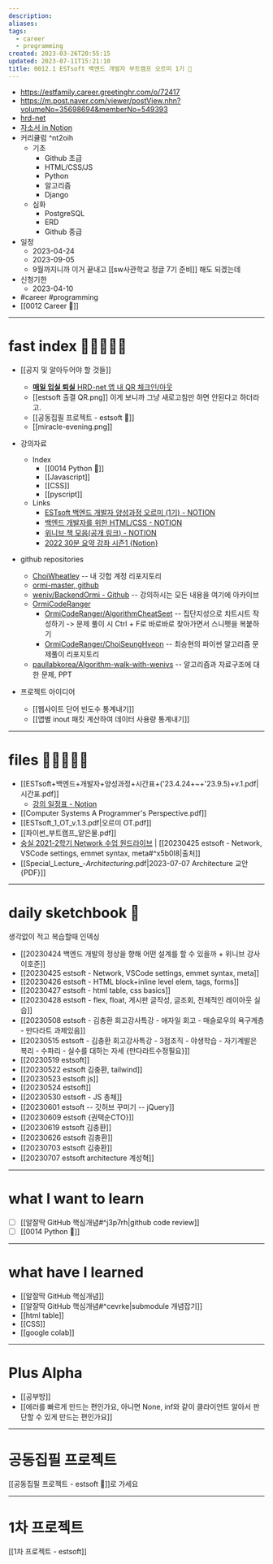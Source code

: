 ```yaml
---
description:
aliases: 
tags:
  - career
  - programming
created: 2023-03-26T20:55:15
updated: 2023-07-11T15:21:10
title: 0012.1 ESTsoft 백엔드 개발자 부트캠프 오르미 1기 🙊
---
```

- <https://estfamily.career.greetinghr.com/o/72417>
- <https://m.post.naver.com/viewer/postView.nhn?volumeNo=35698694&memberNo=549393>
- [hrd-net](https://www.hrd.go.kr/hrdp/co/pcobo/PCOBO0100P.do?tracseId=AIG20230000412662&tracseTme=1&crseTracseSe=C0061&trainstCstmrId=500035988371#)
- [자소서 in Notion](https://choiwheatley.notion.site/ESTsoft-1-150380ae639947a49738f5e4ec58ed8b)
- 커리큘럼 ^nt2oih
  - 기초
    - Github 초급
    - HTML/CSS/JS
    - Python
    - 알고리즘
    - Django
  - 심화
    - PostgreSQL
    - ERD
    - Github 중급
- 일정
  - 2023-04-24
  - 2023-09-05
  - 9월까지니까 이거 끝내고 [[sw사관학교 정글 7기 준비]] 해도 되겠는데
- 신청기한
  - 2023-04-10
- #career #programming
- [[0012 Career 💼]]

---

# fast index 🔗🔗🔗🔗🔗

- [[공지 및 알아두어야 할 것들]]
  - [**매일 입실 퇴실** HRD-net 앱 내 QR 체크인/아웃](ESTsoft_QR.pdf)
  - [[estsoft 출결 QR.png]] 이게 보니까 그냥 새로고침만 하면 안된다고 하더라고.
  - [[공동집필 프로젝트 - estsoft 📕]]
  - [[miracle-evening.png]]

- 강의자료
  - Index
    - [[0014 Python 🐍]]
    - [[Javascript]]
    - [[CSS]]
    - [[pyscript]]
  - Links
    - [ESTsoft 백엔드 개발자 양성과정 오르미 (1기) - NOTION](https://paullabworkspace.notion.site/ESTsoft-1-30a9d734abb446b4a3cacbf0689bde85)
    - [백엔드 개발자를 위한 HTML/CSS - NOTION](https://paullabworkspace.notion.site/HTML-CSS-e59ccad043e84513860c9bf42a7cd49f)
    - [위니브 책 모음(공개 링크) - NOTION](https://paullabworkspace.notion.site/389d35efbd9d442a9618837f79f33413)
    - [2022 30분 요약 강좌 시즌1 {Notion}](https://www.notion.so/2022-30-1-4bc6b655c6054b2db3ad175789ead72b)

- github repositories
  - [ChoiWheatley](https://github.com/ChoiWheatley?tab=repositories&type=source) -- 내 깃헙 계정 리포지토리
  - [ormi-master, github](https://github.com/ChoiWheatley/ormi-master)
  - [weniv/BackendOrmi - Github](https://github.com/weniv/BackendOrmi/tree/main) -- 강의하시는 모든 내용을 여기에 아카이브
  - [OrmiCodeRanger](https://github.com/orgs/OrmiCodeRanger/repositories?type=source)
    - [OrmiCodeRanger/AlgorithmCheatSeet](https://github.com/OrmiCodeRanger/AlgorithmCheatSheet) -- 집단지성으로 치트시트 작성하기 -> 문제 풀이 시 Ctrl + F로 바로바로 찾아가면서 스니펫을 복붙하기
    - [OrmiCodeRanger/ChoiSeungHyeon](https://github.com/OrmiCodeRanger/ChoiSeunghyeon) -- 최승현의 파이썬 알고리즘 문제풀이 리포지토리
  - [paullabkorea/Algorithm-walk-with-wenivs](https://github.com/paullabkorea/Algorithm-walk-with-wenivs) -- 알고리즘과 자료구조에 대한 문제, PPT

- 프로젝트 아이디어
  - [[웹사이트 단어 빈도수 통계내기]]
  - [[앱별 inout 패킷 계산하여 데이터 사용량 통계내기]]

---

# files 💾💾💾💾💾

- [[ESTsoft+백엔드+개발자+양성과정+시간표+('23.4.24+~+'23.9.5)+v.1.pdf|시간표.pdf]]
  - [강의 일정표 - Notion](https://paullabworkspace.notion.site/d4252404e1114fa588f6f2f2a258f1e4)
- [[Computer Systems A Programmer's Perspective.pdf]]
- [[ESTsoft_1_OT_v.1.3.pdf|오르미 OT.pdf]]
- [[파이썬_부트캠프_얕은물.pdf]]
- [숭실 2021-2학기 Network 수업 원드라이브](https://1drv.ms/f/s!AgE-lhMulmhxg5RBWrSyNkKMQvgsnw?e=8fpSKZ) | [[20230425 estsoft - Network, VSCode settings, emmet syntax, meta#^x5b0l8|출처]]
- [[Special_Lecture_-_Architecturing_.pdf|2023-07-07 Architecture 교안 {PDF}]]

---

# daily sketchbook 🧾

생각없이 적고 복습할때 인덱싱

- [[20230424 백엔드 개발의 정상을 향해 어떤 설계를 할 수 있을까 + 위니브 강사 이호준]]
- [[20230425 estsoft - Network, VSCode settings, emmet syntax, meta]]
- [[20230426 estsoft - HTML block+inline level elem, tags, forms]]
- [[20230427 estsoft - html table, css basics]]
- [[20230428 estsoft - flex, float, 게시판 글작성, 글조회, 전체적인 레이아웃 실습]]
- [[20230508 estsoft - 김충환 회고강사특강 - 애자일 회고 - 매슬로우의 욕구계층 - 만다라트 과제있음]]
- [[20230515 estsoft - 김충환 회고강사특강 - 3점조직 - 야생학습 - 자기계발은 복리 - 수파리 - 실수를 대하는 자세 {만다라트수정필요}]]
- [[20230519 estsoft]]
- [[20230522 estsoft 김충환, tailwind]]
- [[20230523 estsoft js]]
- [[20230524 estsoft]]
- [[20230530 estsoft - JS 총체]]
- [[20230601 estsoft -- 깃허브 꾸미기 -- jQuery]]
- [[20230609 estsoft {권택순CTO}]]
- [[20230619 estsoft 김충환]]
- [[20230626 estsoft 김충환]]
- [[20230703 estsoft 김충환]]
- [[20230707 estsoft architecture 계성혁]]

---

# what I want to learn

- [ ] [[알잘딱 GitHub 핵심개념#^j3p7rh|github code review]]
- [ ] [[0014 Python 🐍]]

---

# what have I learned

- [[알잘딱 GitHub 핵심개념]]
- [[알잘딱 GitHub 핵심개념#^cevrke|submodule 개념잡기]]
- [[html table]]
- [[CSS]]
- [[google colab]]

---

# Plus Alpha

- [[공부방]]
- [[에러를 빠르게 만드는 편인가요, 아니면 None, inf와 같이 클라이언트 알아서 판단할 수 있게 만드는 편인가요]]

---

# 공동집필 프로젝트

[[공동집필 프로젝트 - estsoft 📕]]로 가세요

---

# 1차 프로젝트

[[1차 프로젝트 - estsoft]]
